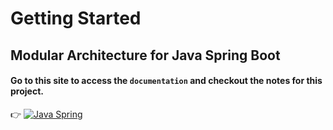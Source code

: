 # Getting Started
## Modular Architecture for Java Spring Boot
#### Go to this site to access the `documentation` and checkout the notes for this project.

👉 [![Java Spring](https://img.shields.io/badge/Java%20Spring-%236DB33F.svg?style=flat&logo=java&logoColor=white)](https://cmhehe176.github.io/java-spring)

